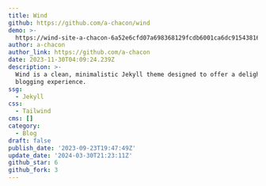 ```yaml
---
title: Wind
github: https://github.com/a-chacon/wind
demo: >-
  https://wind-site-a-chacon-6a52e6cfd07a698368129fcdb6001ca6dc9154381681.gitlab.io/
author: a-chacon
author_link: https://github.com/a-chacon
date: 2023-11-30T04:09:24.239Z
description: >-
  Wind is a clean, minimalistic Jekyll theme designed to offer a delightful
  blogging experience.
ssg:
  - Jekyll
css:
  - Tailwind
cms: []
category:
  - Blog
draft: false
publish_date: '2023-09-23T19:47:49Z'
update_date: '2024-03-30T21:23:11Z'
github_star: 6
github_fork: 3
---
```


